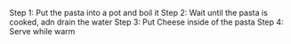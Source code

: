 Step 1: Put the pasta into a pot and boil it
Step 2: Wait until the pasta is cooked, adn drain the water
Step 3: Put Cheese inside of the pasta
Step 4: Serve while warm